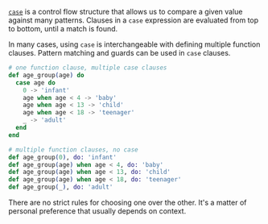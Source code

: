 [`case`][case] is a control flow structure that allows us to compare a given value against many patterns. Clauses in a `case` expression are evaluated from top to bottom, until a match is found.

In many cases, using `case` is interchangeable with defining multiple function clauses. Pattern matching and guards can be used in `case` clauses.

```elixir
# one function clause, multiple case clauses
def age_group(age) do
  case age do
    0 -> 'infant'
    age when age < 4 -> 'baby'
    age when age < 13 -> 'child'
    age when age < 18 -> 'teenager'
    _ -> 'adult'
  end
end

# multiple function clauses, no case
def age_group(0), do: 'infant'
def age_group(age) when age < 4, do: 'baby'
def age_group(age) when age < 13, do: 'child'
def age_group(age) when age < 18, do: 'teenager'
def age_group(_), do: 'adult'
```

There are no strict rules for choosing one over the other. It's a matter of personal preference that usually depends on context.

[case]: https://hexdocs.pm/elixir/Kernel.SpecialForms.html#case/2
